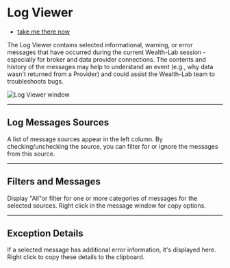 # Log Viewer

 - [take me there now](action:LogViewer)

The Log Viewer contains selected informational, warning, or error messages that have occurred during the current Wealth-Lab session - especially for broker and data provider connections.  The contents and history of the messages may help to understand an event (e.g., why data wasn't returned from a Provider) and could assist the Wealth-Lab team to troubleshoots bugs.

![Log Viewer window](https://www.wealth-lab.com/images/WLHelp/LogViewer.png)

---
## Log Messages Sources
A list of message sources appear in the left column.  By checking/unchecking the source, you can filter for or ignore the messages from this source. 

---
## Filters and Messages
Display "All"or filter for one or more categories of messages for the selected sources.   Right click in the message window for copy options. 

---
## Exception Details
If a selected message has additional error information, it's displayed here.  Right click to copy these details to the clipboard. 
